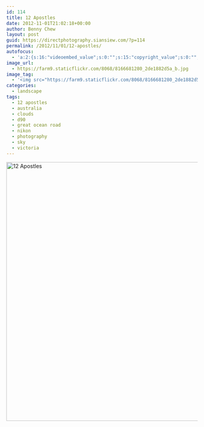 ```yaml
---
id: 114
title: 12 Apostles
date: 2012-11-01T21:02:18+00:00
author: Benny Chew
layout: post
guid: https://directphotography.siansiew.com/?p=114
permalink: /2012/11/01/12-apostles/
autofocus:
  - 'a:2:{s:16:"videoembed_value";s:0:"";s:15:"copyright_value";s:0:"";}'
image_url:
  - https://farm9.staticflickr.com/8068/8166681280_2de1882d5a_b.jpg
image_tag:
  - '<img src="https://farm9.staticflickr.com/8068/8166681280_2de1882d5a_b.jpg" />'
categories:
  - landscape
tags:
  - 12 apostles
  - australia
  - clouds
  - d90
  - great ocean road
  - nikon
  - photography
  - sky
  - victoria
---
```

<a href="https://farm9.staticflickr.com/8068/8166681280_2de1882d5a_b.jpg" title="12 Apostles by siansiew, on Flickr" rel="lightbox"><img src="https://farm9.staticflickr.com/8068/8166681280_2de1882d5a_b.jpg" width="1024" height="680" alt="12 Apostles" /></a>
